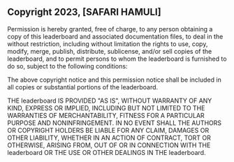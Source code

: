 ## Copyright 2023, [SAFARI HAMULI]

Permission is hereby granted, free of charge, to any person obtaining a copy of this leaderboard and associated documentation files, to deal in the without restriction, including without limitation the rights to use, copy, modify, merge, publish, distribute, sublicense, and/or sell copies of the leaderboard, and to permit persons to whom the leaderboard is furnished to do so, subject to the following conditions:

The above copyright notice and this permission notice shall be included in all copies or substantial portions of the leaderboard.

THE leaderboard IS PROVIDED "AS IS", WITHOUT WARRANTY OF ANY KIND, EXPRESS OR IMPLIED, INCLUDING BUT NOT LIMITED TO THE WARRANTIES OF MERCHANTABILITY, FITNESS FOR A PARTICULAR PURPOSE AND NONINFRINGEMENT. IN NO EVENT SHALL THE AUTHORS OR COPYRIGHT HOLDERS BE LIABLE FOR ANY CLAIM, DAMAGES OR OTHER LIABILITY, WHETHER IN AN ACTION OF CONTRACT, TORT OR OTHERWISE, ARISING FROM, OUT OF OR IN CONNECTION WITH THE leaderboard OR THE USE OR OTHER DEALINGS IN THE leaderboard.
